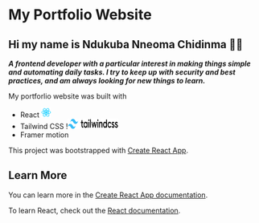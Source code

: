 # My Portfolio Website

## Hi my name is Ndukuba Nneoma Chidinma 👋🏿

***A frontend developer with a particular interest in making things simple and automating daily tasks. I try to keep up with security and best practices, and am always looking for new things to learn.***

My portforlio website was built with 
- React <img height="20px" width="20px" src="./src/images/react-logo.png" alt="react logo">
- Tailwind CSS !<img height="20px" width="100px" src="./src/images/tailwind.svg" alt="react logo">
- Framer motion



This project was bootstrapped with [Create React App](https://github.com/facebook/create-react-app).

## Learn More

You can learn more in the [Create React App documentation](https://facebook.github.io/create-react-app/docs/getting-started).

To learn React, check out the [React documentation](https://reactjs.org/).

